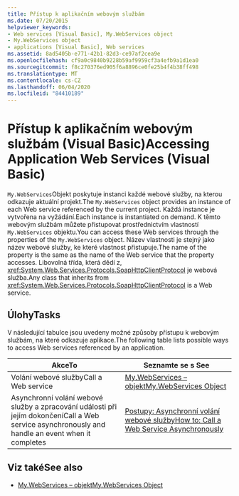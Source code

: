 ```yaml
---
title: Přístup k aplikačním webovým službám
ms.date: 07/20/2015
helpviewer_keywords:
- Web services [Visual Basic], My.WebServices object
- My.WebServices object
- applications [Visual Basic], Web services
ms.assetid: 8ad5405b-e771-42b1-82d3-ce97af2cea9e
ms.openlocfilehash: cf9a0c9840b9228b59af9959cf3a4efb9a1d1ea0
ms.sourcegitcommit: f8c270376ed905f6a8896ce0fe25b4f4b38ff498
ms.translationtype: MT
ms.contentlocale: cs-CZ
ms.lasthandoff: 06/04/2020
ms.locfileid: "84410189"
---
```

# <a name="accessing-application-web-services-visual-basic"></a><span data-ttu-id="40e68-102">Přístup k aplikačním webovým službám (Visual Basic)</span><span class="sxs-lookup"><span data-stu-id="40e68-102">Accessing Application Web Services (Visual Basic)</span></span>

<span data-ttu-id="40e68-103">`My.WebServices`Objekt poskytuje instanci každé webové služby, na kterou odkazuje aktuální projekt.</span><span class="sxs-lookup"><span data-stu-id="40e68-103">The `My.WebServices` object provides an instance of each Web service referenced by the current project.</span></span> <span data-ttu-id="40e68-104">Každá instance je vytvořena na vyžádání.</span><span class="sxs-lookup"><span data-stu-id="40e68-104">Each instance is instantiated on demand.</span></span> <span data-ttu-id="40e68-105">K těmto webovým službám můžete přistupovat prostřednictvím vlastností `My.WebServices` objektu.</span><span class="sxs-lookup"><span data-stu-id="40e68-105">You can access these Web services through the properties of the `My.WebServices` object.</span></span> <span data-ttu-id="40e68-106">Název vlastnosti je stejný jako název webové služby, ke které vlastnost přistupuje.</span><span class="sxs-lookup"><span data-stu-id="40e68-106">The name of the property is the same as the name of the Web service that the property accesses.</span></span> <span data-ttu-id="40e68-107">Libovolná třída, která dědí z, <xref:System.Web.Services.Protocols.SoapHttpClientProtocol> je webová služba.</span><span class="sxs-lookup"><span data-stu-id="40e68-107">Any class that inherits from <xref:System.Web.Services.Protocols.SoapHttpClientProtocol> is a Web service.</span></span>

## <a name="tasks"></a><span data-ttu-id="40e68-108">Úlohy</span><span class="sxs-lookup"><span data-stu-id="40e68-108">Tasks</span></span>

<span data-ttu-id="40e68-109">V následující tabulce jsou uvedeny možné způsoby přístupu k webovým službám, na které odkazuje aplikace.</span><span class="sxs-lookup"><span data-stu-id="40e68-109">The following table lists possible ways to access Web services referenced by an application.</span></span>

|<span data-ttu-id="40e68-110">Akce</span><span class="sxs-lookup"><span data-stu-id="40e68-110">To</span></span>|<span data-ttu-id="40e68-111">Seznamte se s </span><span class="sxs-lookup"><span data-stu-id="40e68-111">See</span></span>|
|---|---|
|<span data-ttu-id="40e68-112">Volání webové služby</span><span class="sxs-lookup"><span data-stu-id="40e68-112">Call a Web service</span></span>|[<span data-ttu-id="40e68-113">My.WebServices – objekt</span><span class="sxs-lookup"><span data-stu-id="40e68-113">My.WebServices Object</span></span>](../../language-reference/objects/my-webservices-object.md)|
|<span data-ttu-id="40e68-114">Asynchronní volání webové služby a zpracování události při jejím dokončení</span><span class="sxs-lookup"><span data-stu-id="40e68-114">Call a Web service asynchronously and handle an event when it completes</span></span>|[<span data-ttu-id="40e68-115">Postupy: Asynchronní volání webové služby</span><span class="sxs-lookup"><span data-stu-id="40e68-115">How to: Call a Web Service Asynchronously</span></span>](how-to-call-a-web-service-asynchronously.md)|

## <a name="see-also"></a><span data-ttu-id="40e68-116">Viz také</span><span class="sxs-lookup"><span data-stu-id="40e68-116">See also</span></span>

- [<span data-ttu-id="40e68-117">My.WebServices – objekt</span><span class="sxs-lookup"><span data-stu-id="40e68-117">My.WebServices Object</span></span>](../../language-reference/objects/my-webservices-object.md)
